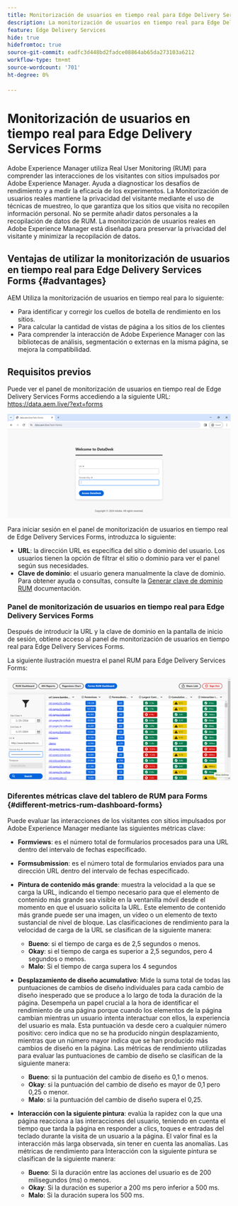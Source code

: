 ```yaml
---
title: Monitorización de usuarios en tiempo real para Edge Delivery Services Forms
description: La monitorización de usuarios en tiempo real para Edge Delivery Services de Forms implica el seguimiento y análisis continuos de las interacciones de los usuarios con los formularios.
feature: Edge Delivery Services
hide: true
hidefromtoc: true
source-git-commit: eadfc3d448bd2fadce08864ab65da273103a6212
workflow-type: tm+mt
source-wordcount: '701'
ht-degree: 0%

---
```


# Monitorización de usuarios en tiempo real para Edge Delivery Services Forms

Adobe Experience Manager utiliza Real User Monitoring (RUM) para comprender las interacciones de los visitantes con sitios impulsados por Adobe Experience Manager. Ayuda a diagnosticar los desafíos de rendimiento y a medir la eficacia de los experimentos. La Monitorización de usuarios reales mantiene la privacidad del visitante mediante el uso de técnicas de muestreo, lo que garantiza que los sitios que visita no recopilen información personal. No se permite añadir datos personales a la recopilación de datos de RUM. La monitorización de usuarios reales en Adobe Experience Manager está diseñada para preservar la privacidad del visitante y minimizar la recopilación de datos.

## Ventajas de utilizar la monitorización de usuarios en tiempo real para Edge Delivery Services Forms {#advantages}

AEM Utiliza la monitorización de usuarios en tiempo real para lo siguiente:

* Para identificar y corregir los cuellos de botella de rendimiento en los sitios.
* Para calcular la cantidad de vistas de página a los sitios de los clientes
* Para comprender la interacción de Adobe Experience Manager con las bibliotecas de análisis, segmentación o externas en la misma página, se mejora la compatibilidad.

## Requisitos previos

Puede ver el panel de monitorización de usuarios en tiempo real de Edge Delivery Services Forms accediendo a la siguiente URL: https://data.aem.live/?ext=forms

![Pantalla de inicio de sesión RUM para Edge Delivery Services Forms ](/help/edge/assets/rum-login-screen.png)

Para iniciar sesión en el panel de monitorización de usuarios en tiempo real de Edge Delivery Services Forms, introduzca lo siguiente:
* **URL**: la dirección URL es específica del sitio o dominio del usuario. Los usuarios tienen la opción de filtrar el sitio o dominio para ver el panel según sus necesidades.
* **Clave de dominio**: el usuario genera manualmente la clave de dominio. Para obtener ayuda o consultas, consulte la [Generar clave de dominio RUM](https://aemcs-workspace.adobe.com/rum/generate-domain-key) documentación.

### Panel de monitorización de usuarios en tiempo real para Edge Delivery Services Forms

Después de introducir la URL y la clave de dominio en la pantalla de inicio de sesión, obtiene acceso al panel de monitorización de usuarios en tiempo real para Edge Delivery Services Forms.

La siguiente ilustración muestra el panel RUM para Edge Delivery Services Forms:

![Tablero de RUM Forms](/help/edge/assets/rum-forms-dashboard.png)

### Diferentes métricas clave del tablero de RUM para Forms {#different-metrics-rum-dashboard-forms}

Puede evaluar las interacciones de los visitantes con sitios impulsados por Adobe Experience Manager mediante las siguientes métricas clave:

* **Formviews**: es el número total de formularios procesados para una URL dentro del intervalo de fechas especificado.
* **Formsubmission**: es el número total de formularios enviados para una dirección URL dentro del intervalo de fechas especificado.
* **Pintura de contenido más grande**: muestra la velocidad a la que se carga la URL, indicando el tiempo necesario para que el elemento de contenido más grande sea visible en la ventanilla móvil desde el momento en que el usuario solicita la URL. Este elemento de contenido más grande puede ser una imagen, un vídeo o un elemento de texto sustancial de nivel de bloque. Las clasificaciones de rendimiento para la velocidad de carga de la URL se clasifican de la siguiente manera:
   * **Bueno**: si el tiempo de carga es de 2,5 segundos o menos.
   * **Okay**: si el tiempo de carga es superior a 2,5 segundos, pero 4 segundos o menos.
   * **Malo**: Si el tiempo de carga supera los 4 segundos

* **Desplazamiento de diseño acumulativo**: Mide la suma total de todas las puntuaciones de cambios de diseño individuales para cada cambio de diseño inesperado que se produce a lo largo de toda la duración de la página. Desempeña un papel crucial a la hora de identificar el rendimiento de una página porque cuando los elementos de la página cambian mientras un usuario intenta interactuar con ellos, la experiencia del usuario es mala. Esta puntuación va desde cero a cualquier número positivo: cero indica que no se ha producido ningún desplazamiento, mientras que un número mayor indica que se han producido más cambios de diseño en la página. Las métricas de rendimiento utilizadas para evaluar las puntuaciones de cambio de diseño se clasifican de la siguiente manera:

   * **Bueno**: si la puntuación del cambio de diseño es 0,1 o menos.
   * **Okay**: si la puntuación del cambio de diseño es mayor de 0,1 pero 0,25 o menor.
   * **Malo**: si la puntuación del cambio de diseño supera el 0,25.

* **Interacción con la siguiente pintura**: evalúa la rapidez con la que una página reacciona a las interacciones del usuario, teniendo en cuenta el tiempo que tarda la página en responder a clics, toques e entradas del teclado durante la visita de un usuario a la página. El valor final es la interacción más larga observada, sin tener en cuenta las anomalías. Las métricas de rendimiento para Interacción con la siguiente pintura se clasifican de la siguiente manera:
   * **Bueno**: Si la duración entre las acciones del usuario es de 200 milisegundos (ms) o menos.
   * **Okay**: Si la duración es superior a 200 ms pero inferior a 500 ms.
   * **Malo**: Si la duración supera los 500 ms.


